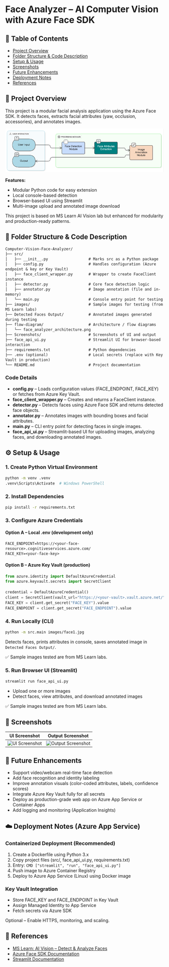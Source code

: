 # Face Analyzer – AI Computer Vision with Azure Face SDK

## 📑 Table of Contents

- [Project Overview](#-project-overview)
- [Folder Structure & Code Description](#-folder-structure--code-description)
- [Setup & Usage](#-setup--usage)
- [Screenshots](#-screenshots)
- [Future Enhancements](#-future-enhancements)
- [Deployment Notes](#-deployment-notes-azure-app-service)
- [References](#-references)

## 📌 Project Overview

This project is a modular facial analysis application using the Azure Face SDK.
It detects faces, extracts facial attributes (yaw, occlusion, accessories), and annotates images.

![Face-Analyzer](flow-diagram/face_analyzer_architecture.png)

**Features:**

- Modular Python code for easy extension
- Local console-based detection
- Browser-based UI using Streamlit
- Multi-image upload and annotated image download

This project is based on MS Learn AI Vision lab but enhanced for modularity and production-ready patterns.

## 📂 Folder Structure & Code Description

```
Computer-Vision-Face-Analyzer/
├── src/
│   ├── __init__.py                  # Marks src as a Python package
│   ├── config.py                    # Handles configuration (Azure endpoint & key or Key Vault)
│   ├── face_client_wrapper.py       # Wrapper to create FaceClient instance
│   ├── detector.py                  # Core face detection logic
│   ├── annotator.py                 # Image annotation (file and in-memory)
│   └── main.py                      # Console entry point for testing
├── images/                          # Sample images for testing (from MS Learn labs)
├── Detected Faces Output/           # Annotated images generated during testing
├── flow-diagram/                    # Architecture / flow diagrams
│   └── face_analyzer_architecture.png
├── Screenshots/                     # Screenshots of UI and output
├── face_api_ui.py                   # Streamlit UI for browser-based interaction
├── requirements.txt                 # Python dependencies
├── .env (optional)                  # Local secrets (replace with Key Vault in production)
└── README.md                        # Project documentation
```

### Code Details

- **config.py** – Loads configuration values (FACE_ENDPOINT, FACE_KEY) or fetches from Azure Key Vault.
- **face_client_wrapper.py** – Creates and returns a FaceClient instance.
- **detector.py** – Detects faces using Azure Face SDK and returns detected face objects.
- **annotator.py** – Annotates images with bounding boxes and facial attributes.
- **main.py** – CLI entry point for detecting faces in single images.
- **face_api_ui.py** – Streamlit-based UI for uploading images, analyzing faces, and downloading annotated images.

## ⚙️ Setup & Usage

### 1. Create Python Virtual Environment

```bash
python -m venv .venv
.venv\Scripts\Activate  # Windows PowerShell
```

### 2. Install Dependencies

```bash
pip install -r requirements.txt
```

### 3. Configure Azure Credentials

#### Option A – Local .env (development only)

```env
FACE_ENDPOINT=https://<your-face-resource>.cognitiveservices.azure.com/
FACE_KEY=<your-face-key>
```

#### Option B – Azure Key Vault (production)

```python
from azure.identity import DefaultAzureCredential
from azure.keyvault.secrets import SecretClient

credential = DefaultAzureCredential()
client = SecretClient(vault_url="https://<your-vault>.vault.azure.net/", credential=credential)
FACE_KEY = client.get_secret("FACE_KEY").value
FACE_ENDPOINT = client.get_secret("FACE_ENDPOINT").value
```

### 4. Run Locally (CLI)

```bash
python -m src.main images/face1.jpg
```

Detects faces, prints attributes in console, saves annotated image in `Detected Faces Output/`.

✅ Sample images tested are from MS Learn labs.

### 5. Run Browser UI (Streamlit)

```bash
streamlit run face_api_ui.py
```

- Upload one or more images
- Detect faces, view attributes, and download annotated images

✅ Sample images tested are from MS Learn labs.

## 📸 Screenshots

| UI Screenshot | Output Screenshot |
|--------------|-------------------|
| ![UI Screenshot](Screenshots/ui_screenshot.png) | ![Output Screenshot](Screenshots/output_screenshot.png) |

## 🚀 Future Enhancements

- Support video/webcam real-time face detection
- Add face recognition and identity labeling
- Improve annotation visuals (color-coded attributes, labels, confidence scores)
- Integrate Azure Key Vault fully for all secrets
- Deploy as production-grade web app on Azure App Service or Container Apps
- Add logging and monitoring (Application Insights)

## ☁️ Deployment Notes (Azure App Service)

### Containerized Deployment (Recommended)

1. Create a Dockerfile using Python 3.x
2. Copy project files (src/, face_api_ui.py, requirements.txt)
3. Entry: `CMD ["streamlit", "run", "face_api_ui.py"]`
4. Push image to Azure Container Registry
5. Deploy to Azure App Service (Linux) using Docker image

### Key Vault Integration

- Store FACE_KEY and FACE_ENDPOINT in Key Vault
- Assign Managed Identity to App Service
- Fetch secrets via Azure SDK

Optional – Enable HTTPS, monitoring, and scaling.

## 📌 References

- [MS Learn: AI Vision – Detect & Analyze Faces](https://learn.microsoft.com/en-us/training/modules/detect-analyze-faces/)
- [Azure Face SDK Documentation](https://learn.microsoft.com/en-us/azure/cognitive-services/computer-vision/overview-identity)
- [Streamlit Documentation](https://docs.streamlit.io/)
